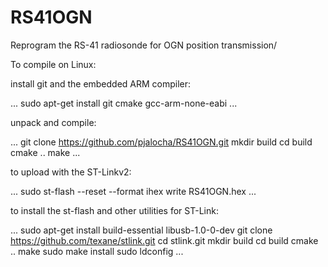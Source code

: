 # RS41OGN
Reprogram the RS-41 radiosonde for OGN position transmission/

To compile on Linux:

install git and the embedded ARM compiler:

...
sudo apt-get install git cmake gcc-arm-none-eabi
...

unpack and compile:

...
git clone https://github.com/pjalocha/RS41OGN.git
mkdir build
cd build
cmake ..
make
...

to upload with the ST-Linkv2:

...
sudo st-flash --reset --format ihex write RS41OGN.hex
...

to install the st-flash and other utilities for ST-Link:

...
sudo apt-get install build-essential libusb-1.0-0-dev
git clone https://github.com/texane/stlink.git
cd stlink.git
mkdir build
cd build
cmake ..
make
sudo make install
sudo ldconfig
...


